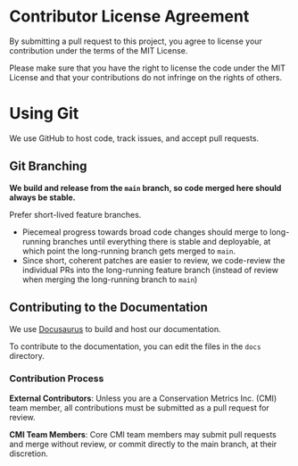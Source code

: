 # Contributor License Agreement

By submitting a pull request to this project, you agree to license your contribution under the terms of the MIT License.

Please make sure that you have the right to license the code under the MIT License and that your contributions do not infringe on the rights of others.

# Using Git

We use GitHub to host code, track issues, and accept pull requests.

## Git Branching

**We build and release from the `main` branch, so code merged here should always be stable.**

Prefer short-lived feature branches.
- Piecemeal progress towards broad code changes should merge to long-running branches until
  everything there is stable and deployable, at which point the long-running branch gets merged
  to `main`.
- Since short, coherent patches are easier to review, we code-review the individual PRs into
  the long-running feature branch (instead of review when merging the long-running branch to
  `main`)

## Contributing to the Documentation

We use [Docusaurus](https://docusaurus.io/) to build and host our documentation.

To contribute to the documentation, you can edit the files in the `docs` directory.

### Contribution Process

**External Contributors**: Unless you are a Conservation Metrics Inc. (CMI) team member, all contributions must be submitted as a pull request for review.

**CMI Team Members**: Core CMI team members may submit pull requests and merge without review, or commit directly to the main branch, at their discretion.